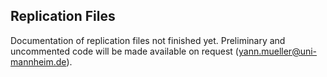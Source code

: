 ## Replication Files
Documentation of replication files not finished yet. Preliminary and uncommented code will be made available on request (yann.mueller@uni-mannheim.de).
